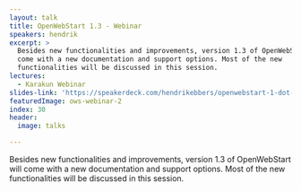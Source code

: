 ```yaml
---
layout: talk
title: OpenWebStart 1.3 - Webinar
speakers: hendrik
excerpt: >
  Besides new functionalities and improvements, version 1.3 of OpenWebStart will
  come with a new documentation and support options. Most of the new
  functionalities will be discussed in this session.
lectures:
  - Karakun Webinar
slides-link: 'https://speakerdeck.com/hendrikebbers/openwebstart-1-dot-3-webinar'
featuredImage: ows-webinar-2
index: 30
header:
  image: talks

---
```


Besides new functionalities and improvements, version 1.3 of OpenWebStart will come with a new documentation and support options. Most of the new functionalities will be discussed in this session.
